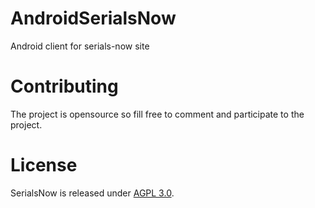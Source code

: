# AndroidSerialsNow
Android client for serials-now site

# Contributing
The project is opensource so fill free to comment and participate to the project.

# License
SerialsNow is released under [AGPL 3.0](LICENSE).
